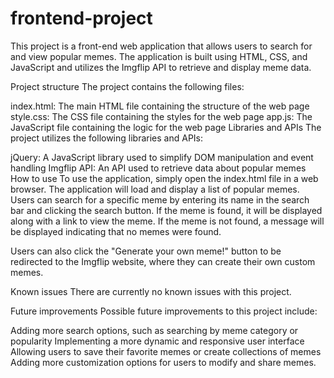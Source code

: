 # frontend-project

This project is a front-end web application that allows users to search for and view popular memes. The application is built using HTML, CSS, and JavaScript and utilizes the Imgflip API to retrieve and display meme data.

Project structure
The project contains the following files:

index.html: The main HTML file containing the structure of the web page
style.css: The CSS file containing the styles for the web page
app.js: The JavaScript file containing the logic for the web page
Libraries and APIs
The project utilizes the following libraries and APIs:

jQuery: A JavaScript library used to simplify DOM manipulation and event handling
Imgflip API: An API used to retrieve data about popular memes
How to use
To use the application, simply open the index.html file in a web browser. The application will load and display a list of popular memes. Users can search for a specific meme by entering its name in the search bar and clicking the search button. If the meme is found, it will be displayed along with a link to view the meme. If the meme is not found, a message will be displayed indicating that no memes were found.

Users can also click the "Generate your own meme!" button to be redirected to the Imgflip website, where they can create their own custom memes.

Known issues
There are currently no known issues with this project.

Future improvements
Possible future improvements to this project include:

Adding more search options, such as searching by meme category or popularity
Implementing a more dynamic and responsive user interface
Allowing users to save their favorite memes or create collections of memes
Adding more customization options for users to modify and share memes.